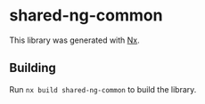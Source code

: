 # shared-ng-common

This library was generated with [Nx](https://nx.dev).

## Building

Run `nx build shared-ng-common` to build the library.
